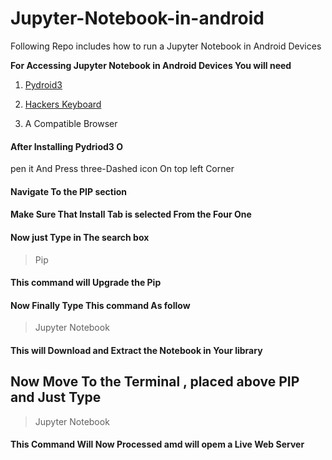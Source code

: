 # Jupyter-Notebook-in-android
Following Repo includes how to run a Jupyter Notebook in Android Devices

**For Accessing Jupyter Notebook in Android Devices You will need**

1) [Pydroid3](https://play.google.com/store/apps/details?id=ru.iiec.pydroid3)

2) [Hackers Keyboard](https://play.google.com/store/apps/details?id=org.pocketworkstation.pckeyboard)

3) A Compatible Browser

#### After Installing Pydriod3 O


pen it And Press three-Dashed icon On top left Corner
#### Navigate To the PIP section 
#### Make Sure That Install Tab is selected From the Four One
#### Now just Type in The search box
> Pip
#### This command will Upgrade the Pip 

#### Now Finally Type This command As follow 
> Jupyter Notebook

#### This will Download and Extract the Notebook in Your library

## Now Move To the Terminal , placed above PIP and Just Type 
> Jupyter Notebook

#### This Command Will Now Processed amd will opem a Live Web Server 
